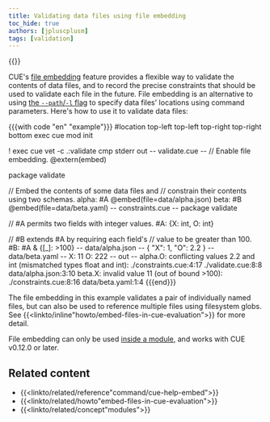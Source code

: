 ```yaml
---
title: Validating data files using file embedding
toc_hide: true
authors: [jpluscplusm]
tags: [validation]
---
```

{{<sidenote text="Requires CUE v0.12.0 or later">}}

CUE's
[file embedding]({{<relref"docs/reference/command/cue-help-embed">}})
feature provides a flexible way to validate the contents of data files, and to
record the precise constraints that should be used to validate each file in the
future.
File embedding is an alternative to using
[the `--path`/`-l` flag]({{<relref"docs/concept/using-the-cue-export-command/inputs#static-locations">}})
to specify data files' locations using command parameters.
Here's how to use it to validate data files:
<!--more-->
<!-- TODO: swap the above link for a section in the cue-vet command when it's published -->

{{{with code "en" "example"}}}
#location top-left top-left top-right top-right bottom
exec cue mod init

! exec cue vet -c .:validate
cmp stderr out
-- validate.cue --
// Enable file embedding.
@extern(embed)

package validate

// Embed the contents of some data files and
// constrain their contents using two schemas.
alpha: #A @embed(file=data/alpha.json)
beta:  #B @embed(file=data/beta.yaml)
-- constraints.cue --
package validate

// #A permits two fields with integer values.
#A: {X: int, O: int}

// #B extends #A by requiring each field's
// value to be greater than 100.
#B: #A & {[_]: >100}
-- data/alpha.json --
{
    "X": 1,
    "O": 2.2
}
-- data/beta.yaml --
X: 11
O: 222
-- out --
alpha.O: conflicting values 2.2 and int (mismatched types float and int):
    ./constraints.cue:4:17
    ./validate.cue:8:8
    data/alpha.json:3:10
beta.X: invalid value 11 (out of bound >100):
    ./constraints.cue:8:16
    data/beta.yaml:1:4
{{{end}}}

The file embedding in this example validates a pair of individually named files,
but can also be used to reference multiple files using filesystem globs.
See {{<linkto/inline"howto/embed-files-in-cue-evaluation">}} for more detail.

File embedding can only be used [inside a module]({{<relref"docs/concept/modules">}}),
and works with CUE v0.12.0 or later.

## Related content

- {{<linkto/related/reference"command/cue-help-embed">}}
- {{<linkto/related/howto"embed-files-in-cue-evaluation">}}
- {{<linkto/related/concept"modules">}}
